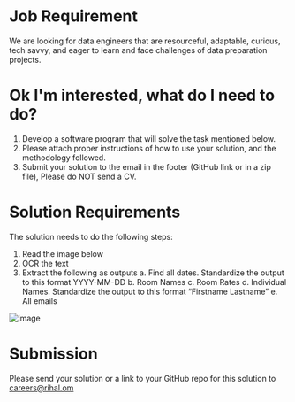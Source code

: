 # Job Requirement
We are looking for data engineers that are resourceful, adaptable, curious, tech savvy, and eager to learn and face challenges of data preparation projects.

# Ok I'm interested, what do I need to do?
1.	Develop a software program that will solve the task mentioned below.
2.	Please attach proper instructions of how to use your solution, and the methodology followed.
3.	Submit your solution to the email in the footer (GitHub link or in a zip file), Please do NOT send a CV.

# Solution Requirements
The solution needs to do the following steps:
1. Read the image below
2. OCR the text
3. Extract the following as outputs
  a.	Find all dates. Standardize the output to this format YYYY-MM-DD
  b.	Room Names
  c.	Room Rates
  d.	Individual Names. Standardize the output to this format “Firstname Lastname”
  e.	All emails

![image](https://user-images.githubusercontent.com/71645462/140041751-b7eaabfa-2da0-4208-bda2-75c9db41e862.png)

# Submission
Please send your solution or a link to your GitHub repo for this solution to careers@rihal.om
